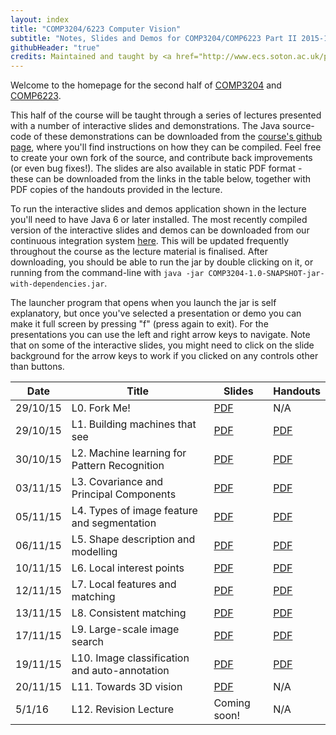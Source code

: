 ```yaml
---
layout: index
title: "COMP3204/6223 Computer Vision"
subtitle: "Notes, Slides and Demos for COMP3204/COMP6223 Part II 2015-16"
githubHeader: "true"
credits: Maintained and taught by <a href="http://www.ecs.soton.ac.uk/people/jsh2">Dr Jonathon Hare</a> (<a href="https://github.com/jonhare">jonhare</a>)
---
```


Welcome to the homepage for the second half of [COMP3204](https://secure.ecs.soton.ac.uk/module/COMP3204) and [COMP6223](https://secure.ecs.soton.ac.uk/module/COMP6223).

This half of the course will be taught through a series of lectures presented with a number of interactive slides and demonstrations. The Java source-code of these demonstrations can be downloaded from the [course's github page](http://github.com/jonhare/COMP3204), where you'll find instructions on how they can be compiled. Feel free to create your own fork of the source, and contribute back improvements (or even bug fixes!). The slides are also available in static PDF format - these can be downloaded from the links in the table below, together with PDF copies of the handouts provided in the lecture.

To run the interactive slides and demos application shown in the lecture you'll need to have Java 6 or later installed. The most recently compiled version of the interactive slides and demos can be downloaded from our continuous integration system [here](http://jenkins.ecs.soton.ac.uk/job/COMP3204/lastSuccessfulBuild/artifact/app/target/COMP3204-1.0-SNAPSHOT-jar-with-dependencies.jar). This will be updated frequently throughout the course as the lecture material is finalised. After downloading, you should be able to run the jar by double clicking on it, or running from the command-line with `java -jar COMP3204-1.0-SNAPSHOT-jar-with-dependencies.jar`. 

The launcher program that opens when you launch the jar is self explanatory, but once you've selected a presentation or demo you can make it full screen by pressing "f" (press again to exit). For the presentations you can use the left and right arrow keys to navigate. Note that on some of the interactive slides, you might need to click on the slide background for the arrow keys to work if you clicked on any controls other than buttons.

Date     | Title        | Slides                             | Handouts
---------| ------------ | ---------------------------------- | ---------
29/10/15 | L0. Fork Me! | [PDF](./lectures/pdf/L0-forkme.pdf) | N/A
29/10/15 | L1. Building machines that see | [PDF](./lectures/pdf/L1-machines-that-see.pdf) | [PDF](./handouts/pdf/L1-machines-that-see.pdf)
30/10/15 | L2. Machine learning for Pattern Recognition | [PDF](./lectures/pdf/L2-machine-learning.pdf) | [PDF](./handouts/pdf/L2-machine-learning.pdf)
03/11/15 | L3. Covariance and Principal Components | [PDF](./lectures/pdf/L3-covariance.pdf) | [PDF](./handouts/pdf/L3-covariance.pdf)
05/11/15 | L4. Types of image feature and segmentation | [PDF](./lectures/pdf/L4-imagefeatures.pdf) | [PDF](./handouts/pdf/L4-imagefeatures.pdf)
06/11/15 | L5. Shape description and modelling | [PDF](./lectures/pdf/L5-shapedescription.pdf) | [PDF](./handouts/pdf/L5-shapedescription.pdf)
10/11/15 | L6. Local interest points | [PDF](./lectures/pdf/L6-interestpoints.pdf) | [PDF](./handouts/pdf/L6-interestpoints.pdf)
12/11/15 | L7. Local features and matching | [PDF](./lectures/pdf/L7-matching.pdf) | [PDF](./handouts/pdf/L7-matching.pdf)
13/11/15 | L8. Consistent matching | [PDF](./lectures/pdf/L8-consistency.pdf) | [PDF](./handouts/pdf/L8-consistency.pdf)
17/11/15 | L9. Large-scale image search | [PDF](./lectures/pdf/L9-imagesearch.pdf) | [PDF](./handouts/pdf/L9-imagesearch.pdf)
19/11/15 | L10. Image classification and auto-annotation | [PDF](./lectures/pdf/L10-classification.pdf) | [PDF](./handouts/pdf/L10-classification.pdf)
20/11/15 | L11. Towards 3D vision | [PDF](./lectures/pdf/L11-towards3d.pdf) | N/A |
5/1/16   | L12. Revision Lecture | Coming soon! | N/A |

<!--- [PDF](./lectures/pdf/L12-Revision.pdf) -->
